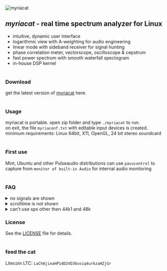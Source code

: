 ![myriacat](../main/myriacat.gif)

## *myriacat* - real time spectrum analyzer for Linux
- intuitive, dynamic user interface
- logarithmic view with A-weighting for audio engineering
- linear mode with sideband receiver for signal hunting
- phase correlation meter, vectorscope, oscilloscope & cepstrum
- fast power spectrum with smooth waterfall spectogram
- in-house DSP kernel<br><br>

### Download
get the latest version of [myriacat](https://github.com/myriacat/myriacat/releases/latest/download/myriacat_v1.0_beta.tar.gz) here.<br><br>

### Usage
myriacat is portable. open zip folder and type `./myriacat` to run.<br>
on exit, the file `myriaconf.txt` with editable input devices is created.<br>
minimum requirements: Linux 64bit, X11, OpenGL, 24 bit stereo soundcard<br><br>

### First use
Mint, Ubuntu and other Pulseaudio distributions can use `pavucontrol` to<br>
capture from `monitor of built-in Audio` for internal audio monitoring<br><br>

### FAQ

<details>
<summary>no signals are shown</summary>
linux does not route the speaker-output back to programs. you need a software or hardware loopback (cable)
easiest way with pulseaudio is to install "pavucontrol" and set "monitor of built-in Audio" under recording.
this setting will apply only for this one program, and is therefore the least invasive way.
</details>

<details>
<summary>scrolltime is not shown</summary>
the time depends on sps, decimation and screensize. its not shown in vsync or logarithm mode.
</details>
<details>
<summary>can't use sps other then 44k1 and 48k</summary>
those are the supported hardware rates. to use other samplerates, use a softwaredevice like "default" (OS does resampling).
</details>








### License
See the [LICENSE](../main/LICENSE.txt) file for details.<br><br>

### feed the cat
Litecoin LTC: `LaCh6jieaHP14D2VD36voiq4urkzaHZjGr`<br>
